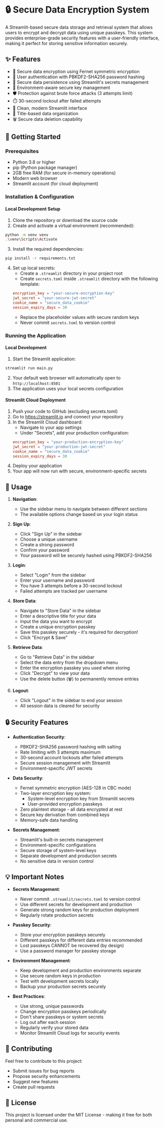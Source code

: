 # 🔒 Secure Data Encryption System

A Streamlit-based secure data storage and retrieval system that allows users to encrypt and decrypt data using unique passkeys. This system provides enterprise-grade security features with a user-friendly interface, making it perfect for storing sensitive information securely.

## ✨ Features

- 🔐 Secure data encryption using Fernet symmetric encryption
- 👤 User authentication with PBKDF2-SHA256 password hashing
- 💾 Secure data persistence using Streamlit's secrets management
- 🔑 Environment-aware secure key management
- 🛡️ Protection against brute force attacks (3 attempts limit)
- ⏱️ 30-second lockout after failed attempts
- 🎨 Clean, modern Streamlit interface
- 📝 Title-based data organization
- 🗑️ Secure data deletion capability

## 🚀 Getting Started

### Prerequisites

- Python 3.8 or higher
- pip (Python package manager)
- 2GB free RAM (for secure in-memory operations)
- Modern web browser
- Streamlit account (for cloud deployment)

### Installation & Configuration

#### Local Development Setup

1. Clone the repository or download the source code
2. Create and activate a virtual environment (recommended):
```bash
python -m venv venv
.\venv\Scripts\Activate
```

3. Install the required dependencies:
```bash
pip install -r requirements.txt
```

4. Set up local secrets:
   - Create a `.streamlit` directory in your project root
   - Create `secrets.toml` inside `.streamlit` directory with the following template:
   ```toml
   encryption_key = "your-secure-encryption-key"
   jwt_secret = "your-secure-jwt-secret"
   cookie_name = "secure_data_cookie"
   session_expiry_days = 30
   ```
   - Replace the placeholder values with secure random keys
   - Never commit `secrets.toml` to version control

### Running the Application

#### Local Development
1. Start the Streamlit application:
```bash
streamlit run main.py
```
2. Your default web browser will automatically open to `http://localhost:8501`
3. The application uses your local secrets configuration

#### Streamlit Cloud Deployment
1. Push your code to GitHub (excluding secrets.toml)
2. Go to https://streamlit.io and connect your repository
3. In the Streamlit Cloud dashboard:
   - Navigate to your app settings
   - Under "Secrets", add your production configuration:
   ```toml
   encryption_key = "your-production-encryption-key"
   jwt_secret = "your-production-jwt-secret"
   cookie_name = "secure_data_cookie"
   session_expiry_days = 30
   ```
4. Deploy your application
5. Your app will now run with secure, environment-specific secrets

## 🔑 Usage

1. **Navigation**:
   - Use the sidebar menu to navigate between different sections
   - The available options change based on your login status

2. **Sign Up**:
   - Click "Sign Up" in the sidebar
   - Choose a unique username
   - Create a strong password
   - Confirm your password
   - Your password will be securely hashed using PBKDF2-SHA256

3. **Login**:
   - Select "Login" from the sidebar
   - Enter your username and password
   - You have 3 attempts before a 30-second lockout
   - Failed attempts are tracked per username

4. **Store Data**:
   - Navigate to "Store Data" in the sidebar
   - Enter a descriptive title for your data
   - Input the data you want to encrypt
   - Create a unique encryption passkey
   - Save this passkey securely - it's required for decryption!
   - Click "Encrypt & Save"

5. **Retrieve Data**:
   - Go to "Retrieve Data" in the sidebar
   - Select the data entry from the dropdown menu
   - Enter the encryption passkey you used when storing
   - Click "Decrypt" to view your data
   - Use the delete button (🗑️) to permanently remove entries

6. **Logout**:
   - Click "Logout" in the sidebar to end your session
   - All session data is cleared for security

## 🔒 Security Features

- **Authentication Security**:
  - PBKDF2-SHA256 password hashing with salting
  - Rate limiting with 3 attempts maximum
  - 30-second account lockouts after failed attempts
  - Secure session management with Streamlit
  - Environment-specific JWT secrets

- **Data Security**:
  - Fernet symmetric encryption (AES-128 in CBC mode)
  - Two-layer encryption key system:
    - System-level encryption key from Streamlit secrets
    - User-provided encryption passkeys
  - Zero plaintext storage - all data encrypted at rest
  - Secure key derivation from combined keys
  - Memory-safe data handling

- **Secrets Management**:
  - Streamlit's built-in secrets management
  - Environment-specific configurations
  - Secure storage of system-level keys
  - Separate development and production secrets
  - No sensitive data in version control

## 💡 Important Notes

- **Secrets Management**:
  - Never commit `.streamlit/secrets.toml` to version control
  - Use different secrets for development and production
  - Generate strong random keys for production deployment
  - Regularly rotate production secrets

- **Passkey Security**:
  - Store your encryption passkeys securely
  - Different passkeys for different data entries recommended
  - Lost passkeys CANNOT be recovered (by design)
  - Use a password manager for passkey storage

- **Environment Management**:
  - Keep development and production environments separate
  - Use secure random keys in production
  - Test with development secrets locally
  - Backup your production secrets securely

- **Best Practices**:
  - Use strong, unique passwords
  - Change encryption passkeys periodically
  - Don't share passkeys or system secrets
  - Log out after each session
  - Regularly verify your stored data
  - Monitor Streamlit Cloud logs for security events

## 🤝 Contributing

Feel free to contribute to this project:
- Submit issues for bug reports
- Propose security enhancements
- Suggest new features
- Create pull requests

## 📜 License

This project is licensed under the MIT License - making it free for both personal and commercial use.

